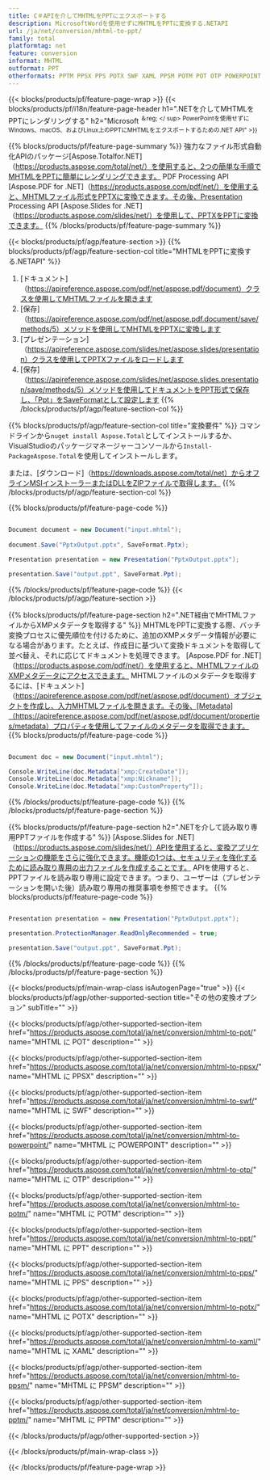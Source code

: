 ```yaml
---
title: C＃APIを介してMHTMLをPPTにエクスポートする
description: MicrosoftWordを使用せずにMHTMLをPPTに変換する.NETAPI
url: /ja/net/conversion/mhtml-to-ppt/
family: total
platformtag: net
feature: conversion
informat: MHTML
outformat: PPT
otherformats: PPTM PPSX PPS POTX SWF XAML PPSM POTM POT OTP POWERPOINT PPT
---
```

{{< blocks/products/pf/feature-page-wrap >}}
{{< blocks/products/pf/i18n/feature-page-header h1=".NETを介してMHTMLをPPTにレンダリングする" h2="Microsoft <sup>＆reg; </ sup> PowerPointを使用せずにWindows、macOS、およびLinux上のPPTにMHTMLをエクスポートするための.NET API" >}}

{{% blocks/products/pf/feature-page-summary %}}
強力なファイル形式自動化APIのパッケージ[Aspose.Totalfor.NET]（https://products.aspose.com/total/net/）を使用すると、2つの簡単な手順でMHTMLをPPTに簡単にレンダリングできます。 PDF Processing API [Aspose.PDF for .NET]（https://products.aspose.com/pdf/net/）を使用すると、MHTMLファイル形式をPPTXに変換できます。その後、Presentation Processing API [Aspose.Slides for .NET]（https://products.aspose.com/slides/net/）を使用して、PPTXをPPTに変換できます。
{{% /blocks/products/pf/feature-page-summary  %}}

{{< blocks/products/pf/agp/feature-section >}}
{{% blocks/products/pf/agp/feature-section-col title="MHTMLをPPTに変換する.NETAPI" %}}
1. [ドキュメント]（https://apireference.aspose.com/pdf/net/aspose.pdf/document）クラスを使用してMHTMLファイルを開きます
2. [保存]（https://apireference.aspose.com/pdf/net/aspose.pdf.document/save/methods/5）メソッドを使用してMHTMLをPPTXに変換します
3. [プレゼンテーション]（https://apireference.aspose.com/slides/net/aspose.slides/presentation）クラスを使用してPPTXファイルをロードします
4. [保存]（https://apireference.aspose.com/slides/net/aspose.slides.presentation/save/methods/5）メソッドを使用してドキュメントをPPT形式で保存し、「Ppt」をSaveFormatとして設定します
{{% /blocks/products/pf/agp/feature-section-col %}}

{{% blocks/products/pf/agp/feature-section-col title="変換要件" %}}
コマンドラインから```nuget install Aspose.Total```としてインストールするか、VisualStudioのパッケージマネージャーコンソールから```Install-PackageAspose.Total```を使用してインストールします。

または、[ダウンロード]（https://downloads.aspose.com/total/net）からオフラインMSIインストーラーまたはDLLをZIPファイルで取得します。
{{% /blocks/products/pf/agp/feature-section-col %}}

{{% blocks/products/pf/feature-page-code %}}

```cs

Document document = new Document("input.mhtml");
 
document.Save("PptxOutput.pptx", SaveFormat.Pptx); 

Presentation presentation = new Presentation("PptxOutput.pptx");

presentation.Save("output.ppt", SaveFormat.Ppt);   
```
{{% /blocks/products/pf/feature-page-code %}}
{{< /blocks/products/pf/agp/feature-section >}}

{{% blocks/products/pf/feature-page-section  h2=".NET経由でMHTMLファイルからXMPメタデータを取得する" %}}
MHTMLをPPTに変換する際、バッチ変換プロセスに優先順位を付けるために、追加のXMPメタデータ情報が必要になる場合があります。たとえば、作成日に基づいて変換ドキュメントを取得して並べ替え、それに応じてドキュメントを処理できます。 [Aspose.PDF for .NET]（https://products.aspose.com/pdf/net/）を使用すると、MHTMLファイルのXMPメタデータにアクセスできます。 MHTMLファイルのメタデータを取得するには、[ドキュメント]（https://apireference.aspose.com/pdf/net/aspose.pdf/document）オブジェクトを作成し、入力MHTMLファイルを開きます。その後、[Metadata]（https://apireference.aspose.com/pdf/net/aspose.pdf/document/properties/metadata）プロパティを使用してファイルのメタデータを取得できます。  
{{% blocks/products/pf/feature-page-code %}}

```cs

Document doc = new Document("input.mhtml");

Console.WriteLine(doc.Metadata["xmp:CreateDate"]);
Console.WriteLine(doc.Metadata["xmp:Nickname"]);
Console.WriteLine(doc.Metadata["xmp:CustomProperty"]);
```
{{% /blocks/products/pf/feature-page-code  %}}
{{% /blocks/products/pf/feature-page-section %}}

{{% blocks/products/pf/feature-page-section  h2=".NETを介して読み取り専用PPTファイルを作成する" %}}
[Aspose.Slides for .NET]（https://products.aspose.com/slides/net/）APIを使用すると、変換アプリケーションの機能をさらに強化できます。機能の1つは、セキュリティを強化するために読み取り専用の出力ファイルを作成することです。 APIを使用すると、PPTファイルを読み取り専用に設定できます。つまり、ユーザーは（プレゼンテーションを開いた後）読み取り専用の推奨事項を参照できます。 
{{% blocks/products/pf/feature-page-code %}}

```cs

Presentation presentation = new Presentation("PptxOutput.pptx");

presentation.ProtectionManager.ReadOnlyRecommended = true;

presentation.Save("output.ppt", SaveFormat.Ppt);     
```
{{% /blocks/products/pf/feature-page-code  %}}
{{% /blocks/products/pf/feature-page-section %}}

{{< blocks/products/pf/main-wrap-class isAutogenPage="true" >}}
{{< blocks/products/pf/agp/other-supported-section title="その他の変換オプション" subTitle="" >}}

{{< blocks/products/pf/agp/other-supported-section-item href="https://products.aspose.com/total/ja/net/conversion/mhtml-to-pot/" name="MHTML に POT" description="" >}}

{{< blocks/products/pf/agp/other-supported-section-item href="https://products.aspose.com/total/ja/net/conversion/mhtml-to-ppsx/" name="MHTML に PPSX" description="" >}}

{{< blocks/products/pf/agp/other-supported-section-item href="https://products.aspose.com/total/ja/net/conversion/mhtml-to-swf/" name="MHTML に SWF" description="" >}}

{{< blocks/products/pf/agp/other-supported-section-item href="https://products.aspose.com/total/ja/net/conversion/mhtml-to-powerpoint/" name="MHTML に POWERPOINT" description="" >}}

{{< blocks/products/pf/agp/other-supported-section-item href="https://products.aspose.com/total/ja/net/conversion/mhtml-to-otp/" name="MHTML に OTP" description="" >}}

{{< blocks/products/pf/agp/other-supported-section-item href="https://products.aspose.com/total/ja/net/conversion/mhtml-to-potm/" name="MHTML に POTM" description="" >}}

{{< blocks/products/pf/agp/other-supported-section-item href="https://products.aspose.com/total/ja/net/conversion/mhtml-to-ppt/" name="MHTML に PPT" description="" >}}

{{< blocks/products/pf/agp/other-supported-section-item href="https://products.aspose.com/total/ja/net/conversion/mhtml-to-pps/" name="MHTML に PPS" description="" >}}

{{< blocks/products/pf/agp/other-supported-section-item href="https://products.aspose.com/total/ja/net/conversion/mhtml-to-potx/" name="MHTML に POTX" description="" >}}

{{< blocks/products/pf/agp/other-supported-section-item href="https://products.aspose.com/total/ja/net/conversion/mhtml-to-xaml/" name="MHTML に XAML" description="" >}}

{{< blocks/products/pf/agp/other-supported-section-item href="https://products.aspose.com/total/ja/net/conversion/mhtml-to-ppsm/" name="MHTML に PPSM" description="" >}}

{{< blocks/products/pf/agp/other-supported-section-item href="https://products.aspose.com/total/ja/net/conversion/mhtml-to-pptm/" name="MHTML に PPTM" description="" >}}



{{< /blocks/products/pf/agp/other-supported-section >}}

{{< /blocks/products/pf/main-wrap-class >}}

{{< /blocks/products/pf/feature-page-wrap >}}